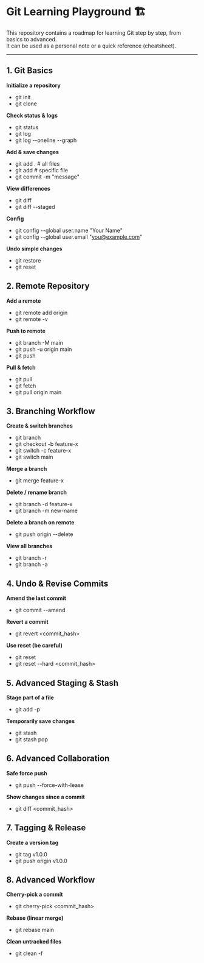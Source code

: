 # Git Learning Playground 🏗️

This repository contains a roadmap for learning Git step by step, from basics to advanced.  
It can be used as a personal note or a quick reference (cheatsheet).

---

## 1. Git Basics

**Initialize a repository**
- git init
- git clone <url>

**Check status & logs**
- git status
- git log
- git log --oneline --graph

**Add & save changes**
- git add .        # all files
- git add <file>   # specific file
- git commit -m "message"

**View differences**
- git diff
- git diff --staged

**Config**
- git config --global user.name "Your Name"
- git config --global user.email "you@example.com"

**Undo simple changes**
- git restore <file>
- git reset <file>

## 2. Remote Repository

**Add a remote**
- git remote add origin <url>
- git remote -v

**Push to remote**
- git branch -M main
- git push -u origin main
- git push

**Pull & fetch**
- git pull
- git fetch
- git pull origin main

## 3. Branching Workflow

**Create & switch branches**
- git branch
- git checkout -b feature-x
- git switch -c feature-x
- git switch main

**Merge a branch**
- git merge feature-x

**Delete / rename branch**
- git branch -d feature-x
- git branch -m new-name

**Delete a branch on remote**
- git push origin --delete <branch>

**View all branches**
- git branch -r
- git branch -a

## 4. Undo & Revise Commits

**Amend the last commit**
- git commit --amend

**Revert a commit**
- git revert <commit_hash>

**Use reset (be careful)**
- git reset <file>
- git reset --hard <commit_hash>

## 5. Advanced Staging & Stash

**Stage part of a file**
- git add -p

**Temporarily save changes**
- git stash
- git stash pop

## 6. Advanced Collaboration

**Safe force push**
- git push --force-with-lease

**Show changes since a commit**
- git diff <commit_hash>

## 7. Tagging & Release

**Create a version tag**
- git tag v1.0.0
- git push origin v1.0.0

## 8. Advanced Workflow

**Cherry-pick a commit**
- git cherry-pick <commit_hash>

**Rebase (linear merge)**
- git rebase main

**Clean untracked files**
- git clean -f